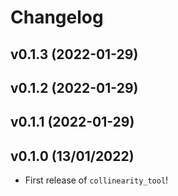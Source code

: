 # Changelog

<!--next-version-placeholder-->

## v0.1.3 (2022-01-29)


## v0.1.2 (2022-01-29)


## v0.1.1 (2022-01-29)


## v0.1.0 (13/01/2022)

- First release of `collinearity_tool`!